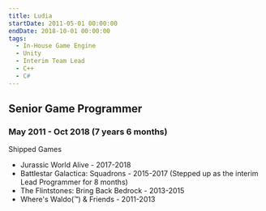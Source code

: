 ```yaml
---
title: Ludia
startDate: 2011-05-01 00:00:00
endDate: 2018-10-01 00:00:00
tags:
  - In-House Game Engine
  - Unity
  - Interim Team Lead
  - C++
  - C#
---
```


## Senior Game Programmer
### May 2011 - Oct 2018 (7 years 6 months)

Shipped Games
- Jurassic World Alive - 2017-2018
- Battlestar Galactica: Squadrons - 2015-2017 (Stepped up as the interim Lead Programmer for 8 months)
- The Flintstones: Bring Back Bedrock - 2013-2015
- Where's Waldo(™) & Friends - 2011-2013